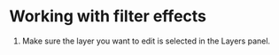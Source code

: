 # Working with filter effects

1. Make sure the layer you want to edit is selected in the Layers panel.
